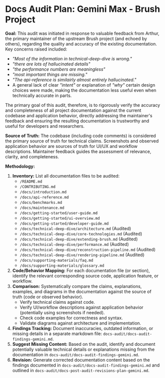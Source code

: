 # Docs Audit Plan: Gemini Max - Brush Project

**Goal:** This audit was initiated in response to valuable feedback from Arthur, the primary maintainer of the upstream Brush project (and echoed by others), regarding the quality and accuracy of the existing documentation. Key concerns raised included:

*   _"Most of the information in technical-deep-dive is wrong."_
*   _"there are lots of hallucinated details"_
*   _"the performance numbers are meaningless"_
*   _"most important things are missing."_
*   _"The api-reference is similairly almost entirely hallucinated."_
*   A general lack of clear _"intent"_ or explanation of _"why"_ certain design choices were made, making the documentation less useful even when technically accurate in parts.

The primary goal of this audit, therefore, is to rigorously verify the accuracy and completeness of all project documentation against the current codebase and application behavior, directly addressing the maintainer's feedback and ensuring the resulting documentation is trustworthy and useful for developers and researchers.

**Source of Truth:** The codebase (including code comments) is considered the primary source of truth for technical claims. Screenshots and observed application behavior are sources of truth for UI/UX and workflow descriptions. Maintainer feedback guides the assessment of relevance, clarity, and completeness.

**Methodology:**

1.  **Inventory:** List all documentation files to be audited:
    *   `/README.md`
    *   `/CONTRIBUTING.md`
    *   `/docs/introduction.md`
    *   `/docs/api-reference.md`
    *   `/docs/benchmarks.md`
    *   `/docs/maintenance.md`
    *   `/docs/getting-started/user-guide.md`
    *   `/docs/getting-started/ui-overview.md`
    *   `/docs/getting-started/developer-guide.md`
    *   `/docs/technical-deep-dive/architecture.md` (Audited)
    *   `/docs/technical-deep-dive/core-technologies.md` (Audited)
    *   `/docs/technical-deep-dive/extending-brush.md` (Audited)
    *   `/docs/technical-deep-dive/performance.md` (Audited)
    *   `/docs/technical-deep-dive/reconstruction-pipeline.md` (Audited)
    *   `/docs/technical-deep-dive/rendering-pipeline.md` (Audited)
    *   `/docs/supporting-materials/faq.md`
    *   `/docs/supporting-materials/glossary.md`
2.  **Code/Behavior Mapping:** For each documentation file (or section), identify the relevant corresponding source code, application feature, or workflow.
3.  **Comparison:** Systematically compare the claims, explanations, examples, and diagrams in the documentation against the source of truth (code or observed behavior).
    *   Verify technical claims against code.
    *   Verify UI/workflow descriptions against application behavior (potentially using screenshots if needed).
    *   Check code examples for correctness and syntax.
    *   Validate diagrams against architecture and implementation.
4.  **Findings Tracking:** Document inaccuracies, outdated information, or missing details in a separate markdown file: `docs-audit/docs-audit-findings-gemini.md`.
5.  **Suggest Missing Content:** Based on the audit, identify and document potentially valuable technical details or explanations missing from the documentation in `docs-audit/docs-audit-findings-gemini.md`.
6.  **Revision:** Generate corrected documentation content based on the findings documented in `docs-audit/docs-audit-findings-gemini.md` and outlined in `docs-audit/docs-post-audit-revisions-plan-gemini.md`. 